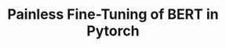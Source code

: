 ---
layout: externalpost
redirect_url: https://medium.com/swlh/painless-fine-tuning-of-bert-in-pytorch-b91c14912caa
title: Painless Fine-Tuning of BERT in Pytorch
tags: [machine learning]

---